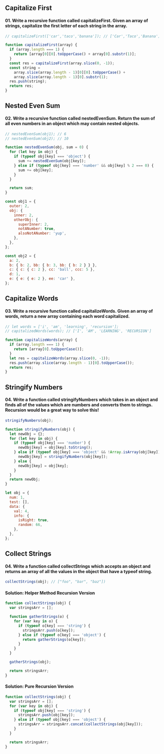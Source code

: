 ## Capitalize First

#### 01. Write a recursive function called capitalizeFirst. Given an array of strings, capitalize the first letter of each string in the array.

```javascript
// capitalizeFirst(['car','taco','banana']); // ['Car','Taco','Banana']
```

```javascript
function capitalizeFirst(array) {
  if (array.length === 1) {
    return [array[0][0].toUpperCase() + array[0].substr(1)];
  }
  const res = capitalizeFirst(array.slice(0, -1));
  const string =
    array.slice(array.length - 1)[0][0].toUpperCase() +
    array.slice(array.length - 1)[0].substr(1);
  res.push(string);
  return res;
}
```

## Nested Even Sum

#### 02. Write a recursive function called nestedEvenSum. Return the sum of all even numbers in an object which may contain nested objects.

```javascript
// nestedEvenSum(obj1); // 6
// nestedEvenSum(obj2); // 10
```

```javascript
function nestedEvenSum(obj, sum = 0) {
  for (let key in obj) {
    if (typeof obj[key] === 'object') {
      sum += nestedEvenSum(obj[key]);
    } else if (typeof obj[key] === 'number' && obj[key] % 2 === 0) {
      sum += obj[key];
    }
  }

  return sum;
}

const obj1 = {
  outer: 2,
  obj: {
    inner: 2,
    otherObj: {
      superInner: 2,
      notANumber: true,
      alsoNotANumber: 'yup',
    },
  },
};

const obj2 = {
  a: 2,
  b: { b: 2, bb: { b: 3, bb: { b: 2 } } },
  c: { c: { c: 2 }, cc: 'ball', ccc: 5 },
  d: 1,
  e: { e: { e: 2 }, ee: 'car' },
};
```

## Capitalize Words

#### 03. Write a recursive function called capitalizeWords. Given an array of words, return a new array containing each word capitalized.

```javascript
// let words = ['i', 'am', 'learning', 'recursion'];
// capitalizedWords(words); // ['I', 'AM', 'LEARNING', 'RECURSION']
```

```javascript
function capitalizeWords(array) {
  if (array.length === 1) {
    return [array[0].toUpperCase()];
  }
  let res = capitalizeWords(array.slice(0, -1));
  res.push(array.slice(array.length - 1)[0].toUpperCase());
  return res;
}
```

## Stringify Numbers

#### 04. Write a function called stringifyNumbers which takes in an object and finds all of the values which are numbers and converts them to strings. Recursion would be a great way to solve this!

```javascript
stringifyNumbers(obj);
```

```javascript
function stringifyNumbers(obj) {
  let newObj = {};
  for (let key in obj) {
    if (typeof obj[key] === 'number') {
      newObj[key] = obj[key].toString();
    } else if (typeof obj[key] === 'object' && !Array.isArray(obj[key])) {
      newObj[key] = stringifyNumbers(obj[key]);
    } else {
      newObj[key] = obj[key];
    }
  }
  return newObj;
}

let obj = {
  num: 1,
  test: [],
  data: {
    val: 4,
    info: {
      isRight: true,
      random: 66,
    },
  },
};
```

## Collect Strings

#### 04. Write a function called collectStrings which accepts an object and returns an array of all the values in the object that have a typeof string.

```javascript
collectStrings(obj); // ["foo", "bar", "baz"])
```

#### Solution: Helper Method Recursion Version

```javascript
function collectStrings(obj) {
  var stringsArr = [];

  function gatherStrings(o) {
    for (var key in o) {
      if (typeof o[key] === 'string') {
        stringsArr.push(o[key]);
      } else if (typeof o[key] === 'object') {
        return gatherStrings(o[key]);
      }
    }
  }

  gatherStrings(obj);

  return stringsArr;
}
```

#### Solution: Pure Recursion Version

```javascript
function collectStrings(obj) {
  var stringsArr = [];
  for (var key in obj) {
    if (typeof obj[key] === 'string') {
      stringsArr.push(obj[key]);
    } else if (typeof obj[key] === 'object') {
      stringsArr = stringsArr.concat(collectStrings(obj[key]));
    }
  }

  return stringsArr;
}
```
